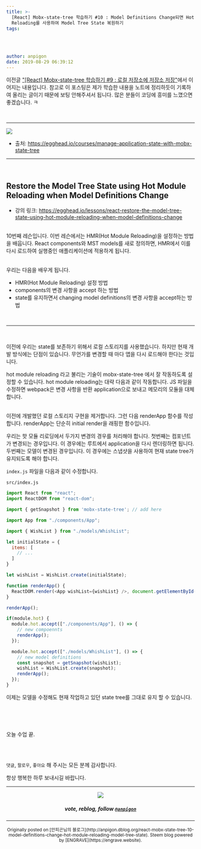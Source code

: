 ```yaml
---
title: >-
  [React] Mobx-state-tree 학습하기 #10 : Model Definitions Change되면 Hot Module
  Reloading를 사용하여 Model Tree State 복원하기
tags:
  
  
  
  
author: anpigon
date: 2019-08-29 06:39:12
---
```


이전글 ["\[React\] Mobx-state-tree 학습하기 #9 : 로컬 저장소에 저장소 저장"](/zzan/@anpigon/react-mobx-state-tree-9)에서 이어지는 내용입니다. 참고로 이 포스팅은 제가 학습한 내용을 노트에 정리하듯이 기록하여 올리는 글이기 때문에 보팅 안해주셔서 됩니다.  많은 분들이 코딩에 흥미를  느꼈으면 좋겠습니다.  ㅋ

<br>

***

![](https://files.steempeak.com/file/steempeak/anpigon/sYISPibs-E1848CE185A6E18486E185A9E186A820E1848BE185A5E186B9E18482E185B3E186AB20E18483E185B5E1848CE185A1E1848BE185B5E186AB.png)
* 출처: https://egghead.io/courses/manage-application-state-with-mobx-state-tree

***

<br>

## Restore the Model Tree State using Hot Module Reloading when Model Definitions Change

* 강의 링크: https://egghead.io/lessons/react-restore-the-model-tree-state-using-hot-module-reloading-when-model-definitions-change

<br>10번째 레슨입니다. 이번 레슨에서는 HMR(Hot Module Reloading)을 설정하는 방법을 배웁니다. React components와 MST models를 새로 정의하면, HMR에서 이를 다시 로드하여 실행중인 애플리케이션에 적용하게 됩니다.

<br>우리는 다음을 배우게 됩니다.

- HMR(Hot Module Reloading) 설정 방법
- components의 변경 사항을 accept 하는 방법
- state를 유지하면서 changing model definitions의 변경 사항을 accept하는 방법

<br>

___

<br>

이전에 우리는 state를 보존하기 위해서 로컬 스토리지를 사용했습니다. 하지만 현재 개발 방식에는 단점이 있습니다. 무언가를 변경할 때 마다 앱을 다시 로드해야 한다는 것입니다. 

hot module reloading 라고 불리는 기술이 mobx-state-tree 에서 잘 작동하도록 설정할 수 있습니다. hot module reloading는 대략 다음과 같이 작동합니다. JS 파일을 수정하면 webpack은 변경 사항을 반환 application으로 보내고 메모리의 모듈을 대체합니다.

<br>이전에 개발했던 로컬 스토리지 구현을 제거합니다. 그런 다음 renderApp 함수를 작성합니다. renderApp는 단순히 initial render을 래핑한 함수입니다. 

우리는 핫 모듈 리로딩에서 두가지 변경의 경우를 처리해야 합니다. 첫번째는 컴포넌트가 변경되는 경우입니다. 이 경우에는 루트에서 application을 다시 렌더링하면 됩니다. 두번째는 모델이 변경된 경우입니다. 이 경우에는 스냅샷을 사용하여 현재 state tree가 유지되도록 해야 합니다.

`index.js` 파일을 다음과 같이 수정합니다.

`src/index.js`

```js
import React from "react";
import ReactDOM from "react-dom";

import { getSnapshot } from 'mobx-state-tree'; // add here

import App from "./components/App";

import { WishList } from "./models/WhishList";

let initialState = {
  items: [
    // ...
  ]
}

let wishList = WishList.create(initialState);

function renderApp() {
  ReactDOM.render(<App wishList={wishList} />, document.getElementById("root"));
}

renderApp();

if(module.hot) {
  module.hot.accept(["./components/App"], () => {
    // new compoennts
    renderApp();
  });

  module.hot.accept(["./models/WhishList"], () => {
    // new model definitions
    const snapshot = getSnapshot(wishList);
    wishList = WishList.create(snapshot);
    renderApp();
  });
}
```

이제는 모델을 수정해도 현재 작업하고 있던 state tree를 그대로 유지 할 수 있습니다.

<br><br>



<br>오늘 수업 끝.

<br>
<br>

 `댓글`, `팔로우`, `좋아요` 해 주시는 모든 분께 감사합니다.

항상 행복한 하루 보내시길 바랍니다.

*** 

<center><img src='https://steemitimages.com/400x0/https://cdn.steemitimages.com/DQmQmWhMN6zNrLmKJRKhvSScEgWZmpb8zCeE2Gray1krbv6/BC054B6E-6F73-46D0-88E4-C88EB8167037.jpeg'><h5>vote, reblog, follow <code><a href='/@anpigon'>@anpigon</a></code></h5></center>

 

***
<center><sup>Originally posted on [안피곤님의 블로그](http://anpigon.dblog.org/react-mobx-state-tree-10-model-definitions-change-hot-module-reloading-model-tree-state). Steem blog powered by [ENGRAVE](https://engrave.website).</sup></center>